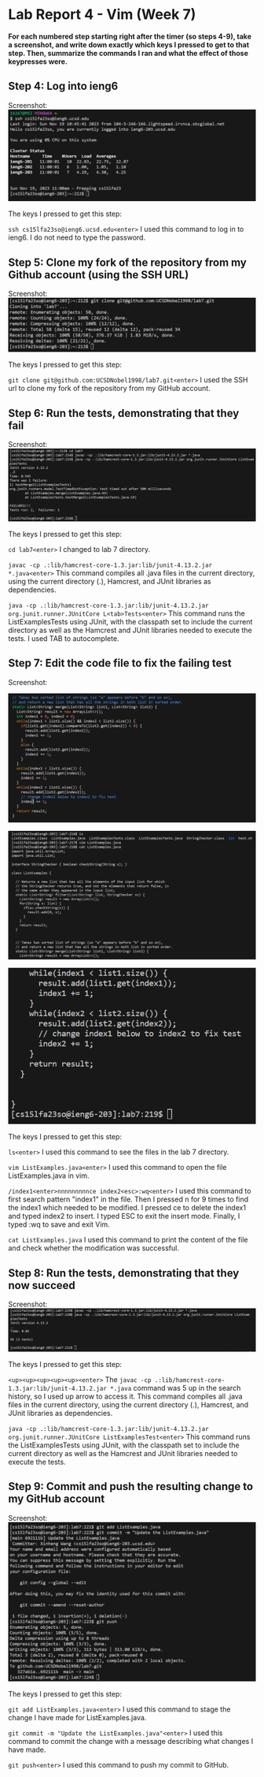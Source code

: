# Lab Report 4 - Vim (Week 7)


**For each numbered step starting right after the timer (so steps 4-9), take a screenshot, and write down exactly which keys I pressed to get to that step. Then, summarize the commands I ran and what the effect of those keypresses were.**

## Step 4: Log into ieng6

Screenshot:
![image](step4.png)

The keys I pressed to get this step:

`ssh cs15lfa23so@ieng6.ucsd.edu<enter>`   I used this command to log in to ieng6. I do not need to type the password.

## Step 5: Clone my fork of the repository from my Github account (using the SSH URL)

Screenshot:
![image](step5.png)

The keys I pressed to get this step:

`git clone git@github.com:UCSDNobel1998/lab7.git<enter>`  I used the SSH url to clone my fork of the repository from my GitHub account.

## Step 6: Run the tests, demonstrating that they fail

Screenshot:
![image](step6.png)

The keys I pressed to get this step:

`cd lab7<enter>`   I changed to lab 7 directory.

`javac -cp .:lib/hamcrest-core-1.3.jar:lib/junit-4.13.2.jar *.java<enter>`  This command compiles all .java files in the current directory, using the current directory (.), Hamcrest, and JUnit libraries as dependencies.

`java -cp .:lib/hamcrest-core-1.3.jar:lib/junit-4.13.2.jar org.junit.runner.JUnitCore L<tab>Tests<enter>` This command runs the ListExamplesTests using JUnit, with the classpath set to include the current directory as well as the Hamcrest and JUnit libraries needed to execute the tests. I used TAB to autocomplete.

## Step 7: Edit the code file to fix the failing test

Screenshot:

![image](step7-3.png)

![image](step7-1.png)

![image](step7-2.png)

The keys I pressed to get this step:

`ls<enter>`  I used this command to see the files in the lab 7 directory.

`vim ListExamples.java<enter>` I used this command to open the file ListExamples.java in vim.

`/index1<enter>nnnnnnnnnce index2<esc>:wq<enter>` I used this command to first search pattern "index1" in the file. Then I pressed n for 9 times to find the index1 which needed to be modified. I pressed ce to delete the index1 and typed index2 to insert. I typed ESC to exit the insert mode. Finally, I typed :wq to save and exit Vim.


`cat ListExamples.java` I used this command to print the content of the file and check whether the modification was successful.

## Step 8: Run the tests, demonstrating that they now succeed

Screenshot:
![image](step8.png)

The keys I pressed to get this step:

`<up><up><up><up><up><enter>` The `javac -cp .:lib/hamcrest-core-1.3.jar:lib/junit-4.13.2.jar *.java` command was 5 up in the search history, so I used up arrow to access it. This command compiles all .java files in the current directory, using the current directory (.), Hamcrest, and JUnit libraries as dependencies.


`java -cp .:lib/hamcrest-core-1.3.jar:lib/junit-4.13.2.jar org.junit.runner.JUnitCore ListExamplesTest<enter>`  This command runs the ListExamplesTests using JUnit, with the classpath set to include the current directory as well as the Hamcrest and JUnit libraries needed to execute the tests.

## Step 9: Commit and push the resulting change to my GitHub account 

Screenshot:
![image](step9.png)

The keys I pressed to get this step:

`git add ListExamples.java<enter>`  I used this command to stage the change I have made for ListExamples.java.

`git commit -m "Update the ListExamples.java"<enter>`  I used this command to commit the change with a message describing what changes I have made.

`git push<enter>`  I used this command to push my commit to GitHub.





